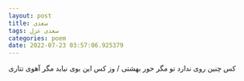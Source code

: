 ```yaml
---
layout: post
title: سعدی
tags: سعدی غزل
categories: poem
date: 2022-07-23 03:57:06.925379
---
```


کس چنین روی ندارد تو مگر حور بهشتی / وز کس این بوی نیاید مگر آهوی تتاری